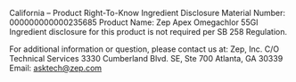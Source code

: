  
 
 
California – Product Right-To-Know Ingredient Disclosure 
Material Number: 000000000000235685 
Product Name: Zep Apex Omegachlor 55Gl 
Ingredient disclosure for this product is not required per SB 258 Regulation. 
 
For additional information or question, please contact us at: 
Zep, Inc. 
C/O Technical Services 
3330 Cumberland Blvd. SE, Ste 700 
Atlanta, GA 30339 
Email: asktech@zep.com 
 
 
 
 
